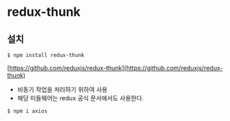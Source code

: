 # redux-thunk

##  설치

```text
$ npm install redux-thunk
```

[https://github.com/reduxjs/redux-thunk](https://github.com/reduxjs/redux-thunk)

*  비동기 작업을 처리하기 위하여 사용
*  해당 미들웨어는 redux 공식 문서에서도 사용한다.

```text
$ npm i axios
```

## 

